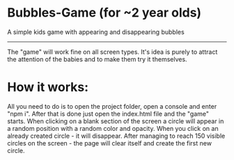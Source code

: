 # Bubbles-Game (for ~2 year olds)
A simple kids game with appearing and disappearing bubbles

-----------------------------------------------------------------

The "game" will work fine on all screen types. It's idea is purely to 
attract the attention of the babies and to make them try it themselves.

# How it works:
All you need to do is to open the project folder, open a console and enter "npm i".
After that is done just open the index.html file and the "game" starts.
When clicking on a blank section of the screen a circle will appear in a random
position with a random color and opacity. 
When you click on an already created circle - it will disappear.
After managing to reach 150 visible circles on the screen - the page will clear itself and
create the first new circle.